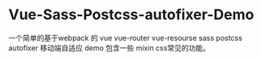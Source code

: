 # Vue-Sass-Postcss-autofixer-Demo
一个简单的基于webpack 的 vue vue-router vue-resourse sass postcss autofixer 移动端自适应 demo 包含一些 mixin css常见的功能。

